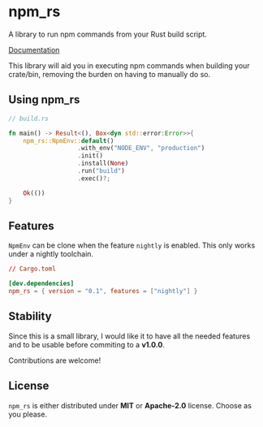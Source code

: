 # npm_rs

A library to run npm commands from your Rust build script.

[Documentation](https://docs.rs/npm_rs)

This library will aid you in executing npm commands when building your crate/bin,
removing the burden on having to manually do so.

## Using npm_rs
```rust
// build.rs

fn main() -> Result<(), Box<dyn std::error:Error>>{
    npm_rs::NpmEnv::default()
                   .with_env("NODE_ENV", "production")
                   .init()
                   .install(None)
                   .run("build")
                   .exec()?;

    Ok(())
}
```

## Features
`NpmEnv` can be clone when the feature `nightly` is enabled. This only works under a nightly toolchain.
```toml
// Cargo.toml

[dev.dependencies]
npm_rs = { version = "0.1", features = ["nightly"] }
```

## Stability
Since this is a small library, I would like it to have all the needed features and to be usable before commiting to a **v1.0.0**.

Contributions are welcome!

## License
`npm_rs` is either distributed under **MIT** or **Apache-2.0** license. Choose as you please.